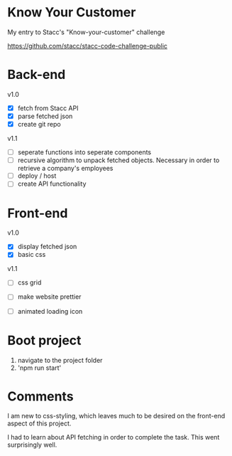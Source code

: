 # Know Your Customer
My entry to Stacc's "Know-your-customer" challenge

https://github.com/stacc/stacc-code-challenge-public


# Back-end
v1.0
- [X] fetch from Stacc API
- [X] parse fetched json
- [X] create git repo

v1.1
- [ ] seperate functions into seperate components
- [ ] recursive algorithm to unpack fetched objects. Necessary in order to retrieve a company's employees
- [ ] deploy / host
- [ ] create API functionality

# Front-end
v1.0
- [X] display fetched json
- [X] basic css

v1.1
- [ ] css grid
- [ ] make website prettier
- [ ] animated loading icon


# Boot project
1) navigate to the project folder
2) 'npm run start'


# Comments
I am new to css-styling, which leaves much to be desired on the front-end aspect of this project.

I had to learn about API fetching in order to complete the task. This went surprisingly well.


